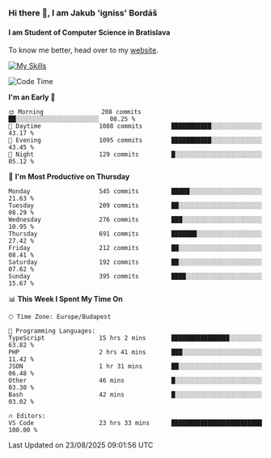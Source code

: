 ### Hi there 👋, I am Jakub 'igniss' Bordáš

#### I am Student of Computer Science in Bratislava
To know me better, head over to my [website](https://bordas.sk).

[![My Skills](https://skillicons.dev/icons?i=js,typescript,html,css,figma,svelte,vue,next,postgresql,nest,express,nodejs)](https://bordas.sk)


<!--START_SECTION:waka-->
![Code Time](http://img.shields.io/badge/Code%20Time-2%2C062%20hrs%2050%20mins-blue)

**I'm an Early 🐤** 

```text
🌞 Morning                208 commits         ██░░░░░░░░░░░░░░░░░░░░░░░   08.25 % 
🌆 Daytime                1088 commits        ███████████░░░░░░░░░░░░░░   43.17 % 
🌃 Evening                1095 commits        ███████████░░░░░░░░░░░░░░   43.45 % 
🌙 Night                  129 commits         █░░░░░░░░░░░░░░░░░░░░░░░░   05.12 % 
```
📅 **I'm Most Productive on Thursday** 

```text
Monday                   545 commits         █████░░░░░░░░░░░░░░░░░░░░   21.63 % 
Tuesday                  209 commits         ██░░░░░░░░░░░░░░░░░░░░░░░   08.29 % 
Wednesday                276 commits         ███░░░░░░░░░░░░░░░░░░░░░░   10.95 % 
Thursday                 691 commits         ███████░░░░░░░░░░░░░░░░░░   27.42 % 
Friday                   212 commits         ██░░░░░░░░░░░░░░░░░░░░░░░   08.41 % 
Saturday                 192 commits         ██░░░░░░░░░░░░░░░░░░░░░░░   07.62 % 
Sunday                   395 commits         ████░░░░░░░░░░░░░░░░░░░░░   15.67 % 
```


📊 **This Week I Spent My Time On** 

```text
🕑︎ Time Zone: Europe/Budapest

💬 Programming Languages: 
TypeScript               15 hrs 2 mins       ████████████████░░░░░░░░░   63.82 % 
PHP                      2 hrs 41 mins       ███░░░░░░░░░░░░░░░░░░░░░░   11.42 % 
JSON                     1 hr 31 mins        ██░░░░░░░░░░░░░░░░░░░░░░░   06.48 % 
Other                    46 mins             █░░░░░░░░░░░░░░░░░░░░░░░░   03.30 % 
Bash                     42 mins             █░░░░░░░░░░░░░░░░░░░░░░░░   03.02 % 

🔥 Editors: 
VS Code                  23 hrs 33 mins      █████████████████████████   100.00 % 
```


 Last Updated on 23/08/2025 09:01:56 UTC
<!--END_SECTION:waka-->
